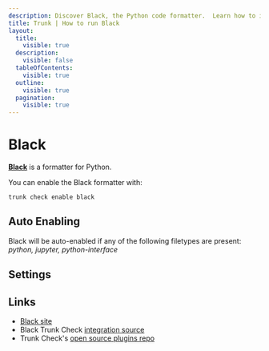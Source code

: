 ```yaml
---
description: Discover Black, the Python code formatter.  Learn how to integrate it with Trunk Check for seamless coding style enforcement.
title: Trunk | How to run Black
layout:
  title:
    visible: true
  description:
    visible: false
  tableOfContents:
    visible: true
  outline:
    visible: true
  pagination:
    visible: true
---
```


# Black

[**Black**](https://pypi.org/project/black/) is a formatter for Python.

You can enable the Black formatter with:

```shell
trunk check enable black
```

## Auto Enabling

Black will be auto-enabled if any of the following filetypes are present: *python, jupyter, python-interface*

## Settings





## Links

- [Black site](https://pypi.org/project/black/)
- Black Trunk Check [integration source](https://github.com/trunk-io/plugins/tree/main/linters/black)
- Trunk Check's [open source plugins repo](https://github.com/trunk-io/plugins/tree/main)
